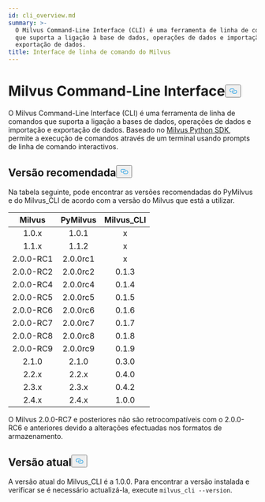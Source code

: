 ```yaml
---
id: cli_overview.md
summary: >-
  O Milvus Command-Line Interface (CLI) é uma ferramenta de linha de comandos
  que suporta a ligação à base de dados, operações de dados e importação e
  exportação de dados.
title: Interface de linha de comando do Milvus
---
```

<h1 id="Milvus-Command-Line-Interface" class="common-anchor-header">Milvus Command-Line Interface<button data-href="#Milvus-Command-Line-Interface" class="anchor-icon" translate="no">
      <svg translate="no"
        aria-hidden="true"
        focusable="false"
        height="20"
        version="1.1"
        viewBox="0 0 16 16"
        width="16"
      >
        <path
          fill="#0092E4"
          fill-rule="evenodd"
          d="M4 9h1v1H4c-1.5 0-3-1.69-3-3.5S2.55 3 4 3h4c1.45 0 3 1.69 3 3.5 0 1.41-.91 2.72-2 3.25V8.59c.58-.45 1-1.27 1-2.09C10 5.22 8.98 4 8 4H4c-.98 0-2 1.22-2 2.5S3 9 4 9zm9-3h-1v1h1c1 0 2 1.22 2 2.5S13.98 12 13 12H9c-.98 0-2-1.22-2-2.5 0-.83.42-1.64 1-2.09V6.25c-1.09.53-2 1.84-2 3.25C6 11.31 7.55 13 9 13h4c1.45 0 3-1.69 3-3.5S14.5 6 13 6z"
        ></path>
      </svg>
    </button></h1><p>O Milvus Command-Line Interface (CLI) é uma ferramenta de linha de comandos que suporta a ligação a bases de dados, operações de dados e importação e exportação de dados. Baseado no <a href="https://github.com/milvus-io/pymilvus">Milvus Python SDK</a>, permite a execução de comandos através de um terminal usando prompts de linha de comando interactivos.</p>
<h2 id="Recommended-version" class="common-anchor-header">Versão recomendada<button data-href="#Recommended-version" class="anchor-icon" translate="no">
      <svg translate="no"
        aria-hidden="true"
        focusable="false"
        height="20"
        version="1.1"
        viewBox="0 0 16 16"
        width="16"
      >
        <path
          fill="#0092E4"
          fill-rule="evenodd"
          d="M4 9h1v1H4c-1.5 0-3-1.69-3-3.5S2.55 3 4 3h4c1.45 0 3 1.69 3 3.5 0 1.41-.91 2.72-2 3.25V8.59c.58-.45 1-1.27 1-2.09C10 5.22 8.98 4 8 4H4c-.98 0-2 1.22-2 2.5S3 9 4 9zm9-3h-1v1h1c1 0 2 1.22 2 2.5S13.98 12 13 12H9c-.98 0-2-1.22-2-2.5 0-.83.42-1.64 1-2.09V6.25c-1.09.53-2 1.84-2 3.25C6 11.31 7.55 13 9 13h4c1.45 0 3-1.69 3-3.5S14.5 6 13 6z"
        ></path>
      </svg>
    </button></h2><p>Na tabela seguinte, pode encontrar as versões recomendadas do PyMilvus e do Milvus_CLI de acordo com a versão do Milvus que está a utilizar.</p>
<table>
<thead>
<tr><th style="text-align:center">Milvus</th><th style="text-align:center">PyMilvus</th><th style="text-align:center">Milvus_CLI</th></tr>
</thead>
<tbody>
<tr><td style="text-align:center">1.0.x</td><td style="text-align:center">1.0.1</td><td style="text-align:center">x</td></tr>
<tr><td style="text-align:center">1.1.x</td><td style="text-align:center">1.1.2</td><td style="text-align:center">x</td></tr>
<tr><td style="text-align:center">2.0.0-RC1</td><td style="text-align:center">2.0.0rc1</td><td style="text-align:center">x</td></tr>
<tr><td style="text-align:center">2.0.0-RC2</td><td style="text-align:center">2.0.0rc2</td><td style="text-align:center">0.1.3</td></tr>
<tr><td style="text-align:center">2.0.0-RC4</td><td style="text-align:center">2.0.0rc4</td><td style="text-align:center">0.1.4</td></tr>
<tr><td style="text-align:center">2.0.0-RC5</td><td style="text-align:center">2.0.0rc5</td><td style="text-align:center">0.1.5</td></tr>
<tr><td style="text-align:center">2.0.0-RC6</td><td style="text-align:center">2.0.0rc6</td><td style="text-align:center">0.1.6</td></tr>
<tr><td style="text-align:center">2.0.0-RC7</td><td style="text-align:center">2.0.0rc7</td><td style="text-align:center">0.1.7</td></tr>
<tr><td style="text-align:center">2.0.0-RC8</td><td style="text-align:center">2.0.0rc8</td><td style="text-align:center">0.1.8</td></tr>
<tr><td style="text-align:center">2.0.0-RC9</td><td style="text-align:center">2.0.0rc9</td><td style="text-align:center">0.1.9</td></tr>
<tr><td style="text-align:center">2.1.0</td><td style="text-align:center">2.1.0</td><td style="text-align:center">0.3.0</td></tr>
<tr><td style="text-align:center">2.2.x</td><td style="text-align:center">2.2.x</td><td style="text-align:center">0.4.0</td></tr>
<tr><td style="text-align:center">2.3.x</td><td style="text-align:center">2.3.x</td><td style="text-align:center">0.4.2</td></tr>
<tr><td style="text-align:center">2.4.x</td><td style="text-align:center">2.4.x</td><td style="text-align:center">1.0.0</td></tr>
</tbody>
</table>
<div class="alert note">O Milvus 2.0.0-RC7 e posteriores não são retrocompatíveis com o 2.0.0-RC6 e anteriores devido a alterações efectuadas nos formatos de armazenamento.</div>
<h2 id="Current-version" class="common-anchor-header">Versão atual<button data-href="#Current-version" class="anchor-icon" translate="no">
      <svg translate="no"
        aria-hidden="true"
        focusable="false"
        height="20"
        version="1.1"
        viewBox="0 0 16 16"
        width="16"
      >
        <path
          fill="#0092E4"
          fill-rule="evenodd"
          d="M4 9h1v1H4c-1.5 0-3-1.69-3-3.5S2.55 3 4 3h4c1.45 0 3 1.69 3 3.5 0 1.41-.91 2.72-2 3.25V8.59c.58-.45 1-1.27 1-2.09C10 5.22 8.98 4 8 4H4c-.98 0-2 1.22-2 2.5S3 9 4 9zm9-3h-1v1h1c1 0 2 1.22 2 2.5S13.98 12 13 12H9c-.98 0-2-1.22-2-2.5 0-.83.42-1.64 1-2.09V6.25c-1.09.53-2 1.84-2 3.25C6 11.31 7.55 13 9 13h4c1.45 0 3-1.69 3-3.5S14.5 6 13 6z"
        ></path>
      </svg>
    </button></h2><p>A versão atual do Milvus_CLI é a 1.0.0. Para encontrar a versão instalada e verificar se é necessário actualizá-la, execute <code translate="no">milvus_cli --version</code>.</p>
